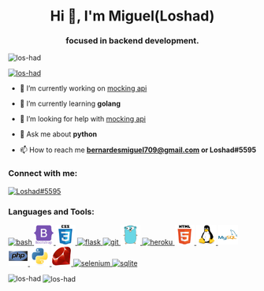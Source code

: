 <h1 align="center">Hi 👋, I'm Miguel(Loshad)</h1>
<h3 align="center">focused in backend development.</h3>

<p align="left"> <img src="https://komarev.com/ghpvc/?username=los-had&label=Profile%20views&color=0e75b6&style=flat" alt="los-had" /> </p>

<p align="left"> <a href="https://github.com/ryo-ma/github-profile-trophy"><img src="https://github-profile-trophy.vercel.app/?username=los-had" alt="los-had" /></a> </p>

- 🔭 I’m currently working on [mocking api](https://github.com/Los-had/mocking-api)

- 🌱 I’m currently learning **golang**

- 🤝 I’m looking for help with [mocking api](https://github.com/Los-had/mocking-api)

- 💬 Ask me about **python**

- 📫 How to reach me **bernardesmiguel709@gmail.com or Loshad#5595**

<h3 align="left">Connect with me:</h3>
<p align="left">
<a href="https://discord.gg/Loshad#5595" target="blank"><img align="center" src="https://raw.githubusercontent.com/rahuldkjain/github-profile-readme-generator/master/src/images/icons/Social/discord.svg" alt="Loshad#5595" height="30" width="40" /></a>
</p>

<h3 align="left">Languages and Tools:</h3>
<p align="left"> <a href="https://www.gnu.org/software/bash/" target="_blank" rel="noreferrer"> <img src="https://www.vectorlogo.zone/logos/gnu_bash/gnu_bash-icon.svg" alt="bash" width="40" height="40"/> </a> <a href="https://getbootstrap.com" target="_blank" rel="noreferrer"> <img src="https://raw.githubusercontent.com/devicons/devicon/master/icons/bootstrap/bootstrap-plain-wordmark.svg" alt="bootstrap" width="40" height="40"/> </a> <a href="https://www.w3schools.com/css/" target="_blank" rel="noreferrer"> <img src="https://raw.githubusercontent.com/devicons/devicon/master/icons/css3/css3-original-wordmark.svg" alt="css3" width="40" height="40"/> </a> <a href="https://flask.palletsprojects.com/" target="_blank" rel="noreferrer"> <img src="https://www.vectorlogo.zone/logos/pocoo_flask/pocoo_flask-icon.svg" alt="flask" width="40" height="40"/> </a> <a href="https://git-scm.com/" target="_blank" rel="noreferrer"> <img src="https://www.vectorlogo.zone/logos/git-scm/git-scm-icon.svg" alt="git" width="40" height="40"/> </a> <a href="https://golang.org" target="_blank" rel="noreferrer"> <img src="https://raw.githubusercontent.com/devicons/devicon/master/icons/go/go-original.svg" alt="go" width="40" height="40"/> </a> <a href="https://heroku.com" target="_blank" rel="noreferrer"> <img src="https://www.vectorlogo.zone/logos/heroku/heroku-icon.svg" alt="heroku" width="40" height="40"/> </a> <a href="https://www.w3.org/html/" target="_blank" rel="noreferrer"> <img src="https://raw.githubusercontent.com/devicons/devicon/master/icons/html5/html5-original-wordmark.svg" alt="html5" width="40" height="40"/> </a> <a href="https://www.linux.org/" target="_blank" rel="noreferrer"> <img src="https://raw.githubusercontent.com/devicons/devicon/master/icons/linux/linux-original.svg" alt="linux" width="40" height="40"/> </a> <a href="https://www.mysql.com/" target="_blank" rel="noreferrer"> <img src="https://raw.githubusercontent.com/devicons/devicon/master/icons/mysql/mysql-original-wordmark.svg" alt="mysql" width="40" height="40"/> </a> <a href="https://www.php.net" target="_blank" rel="noreferrer"> <img src="https://raw.githubusercontent.com/devicons/devicon/master/icons/php/php-original.svg" alt="php" width="40" height="40"/> </a> <a href="https://www.python.org" target="_blank" rel="noreferrer"> <img src="https://raw.githubusercontent.com/devicons/devicon/master/icons/python/python-original.svg" alt="python" width="40" height="40"/> </a> <a href="https://www.ruby-lang.org/en/" target="_blank" rel="noreferrer"> <img src="https://raw.githubusercontent.com/devicons/devicon/master/icons/ruby/ruby-original.svg" alt="ruby" width="40" height="40"/> </a> <a href="https://www.selenium.dev" target="_blank" rel="noreferrer"> <img src="https://raw.githubusercontent.com/detain/svg-logos/780f25886640cef088af994181646db2f6b1a3f8/svg/selenium-logo.svg" alt="selenium" width="40" height="40"/> </a> <a href="https://www.sqlite.org/" target="_blank" rel="noreferrer"> <img src="https://www.vectorlogo.zone/logos/sqlite/sqlite-icon.svg" alt="sqlite" width="40" height="40"/> </a> </p>

<p><img align="left" src="https://github-readme-stats.vercel.app/api/top-langs?username=los-had&show_icons=true&locale=en&layout=compact" alt="los-had" /></p>

<p>&nbsp;<img align="center" src="https://github-readme-stats.vercel.app/api?username=los-had&show_icons=true&locale=en" alt="los-had" /></p>


<!--
Olá eu sou Loshad (Miguel).
Moro no Rio de Janeiro , Brasil. 
Mais focado em desenvolvimento web. 


---

![Anurag's GitHub stats](https://github-readme-stats.vercel.app/api?username=Los-had&show_icons=true&theme=tokyonight)

[![trophy](https://github-profile-trophy.vercel.app/?username=Los-had&theme=onedark)](https://github.com/ryo-ma/github-profile-trophy)

![Anurag's GitHub stats](https://github-readme-stats.vercel.app/api/top-langs/?username=los-had&hide=html&layout=compact&theme=tokyonight)

<!--

```
"nome": "Miguel",
"localização": "RJ",
"tecnologias": [
        {
                "linguagem": python,
                "web": "flask",
                "automation": [
                        "selenium", 
                        "pyautogui",
                        "pywhatkit"
                ],
                "gui": [
                        "tkinter",
                        "pysimplegui"
                ],
                "outros": [
                        "beautifulsoup4",
                        "discord.py",
                        "sqlite3",
                        "requests"
                ]
        },
        {
                "git": "git, github, repl.it(integração com git) e github desktop"
        },
        {
                "repl.it": "apps, integração com git e teams"
        },
        {
                "linguagem": ruby,
                "aprendendo": True,
                "projetos": [
                        "gerador de senhas",
                        "gerador de fakes",
                        "guessing game",
                        "Caesar Crack",
                        "Vigenère-Cipher"
                ]
        },
        "vscode",
        "sqlite3",
        "mysql",
        {
                "linguagem": "php",
                "projetos": [
                        "CRUD(php procedural, mysql e materialize css) - sistema de login",
                        "Cesar-php"
                        "Morse_code-php"
                ]
        }
]
```

-->

